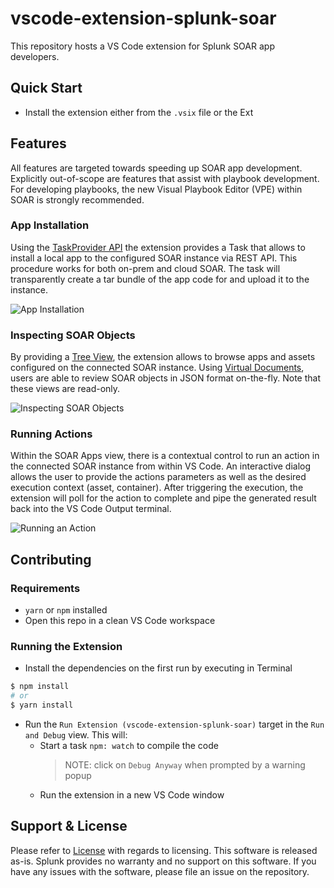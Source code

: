 # vscode-extension-splunk-soar

This repository hosts a VS Code extension for Splunk SOAR app developers. 


## Quick Start

- Install the extension either from the `.vsix` file or the Ext



## Features

All features are targeted towards speeding up SOAR app development. Explicitly out-of-scope are features that assist with playbook development. For developing playbooks, the new Visual Playbook Editor (VPE) within SOAR is strongly recommended.


### App Installation

Using the [TaskProvider API](https://code.visualstudio.com/api/extension-guides/task-provider) the extension provides a Task that allows to install a local app to the configured SOAR instance via REST API. This procedure works for both on-prem and cloud SOAR. The task will transparently create a tar bundle of the app code for and upload it  to the instance.

![App Installation](https://raw.githubusercontent.com/splunk/vscode-extension-splunk-soar/main/media/appinstall.gif)

### Inspecting SOAR Objects

By providing a [Tree View](https://code.visualstudio.com/api/extension-guides/tree-view), the extension allows to browse apps and assets configured on the connected SOAR instance. Using [Virtual Documents](https://code.visualstudio.com/api/extension-guides/virtual-documents), users are able to review SOAR objects in JSON format on-the-fly. Note that these views are read-only.

![Inspecting SOAR Objects](https://raw.githubusercontent.com/splunk/vscode-extension-splunk-soar/main/media/inspect.gif)


### Running Actions

Within the SOAR Apps view, there is a contextual control to run an action in the connected SOAR instance from within VS Code. An interactive dialog allows the user to provide the actions parameters as well as the desired execution context (asset, container). After triggering the execution, the extension will poll for the action to complete and pipe the generated result back into the VS Code Output terminal.

![Running an Action](https://raw.githubusercontent.com/splunk/vscode-extension-splunk-soar/main/media/actionrun.gif)

## Contributing
### Requirements
* `yarn` or `npm` installed
* Open this repo in a clean VS Code workspace

### Running the Extension
* Install the dependencies on the first run by executing in Terminal
```bash
$ npm install
# or
$ yarn install
```
* Run the `Run Extension (vscode-extension-splunk-soar)` target in the `Run and Debug` view. This will:
    * Start a task `npm: watch` to compile the code
        > NOTE: click on `Debug Anyway` when prompted by a warning popup 
    * Run the extension in a new VS Code window

## Support & License

Please refer to [License](LICENSE) with regards to licensing. This software is released as-is. Splunk provides no warranty and no support on this software. If you have any issues with the software, please file an issue on the repository.